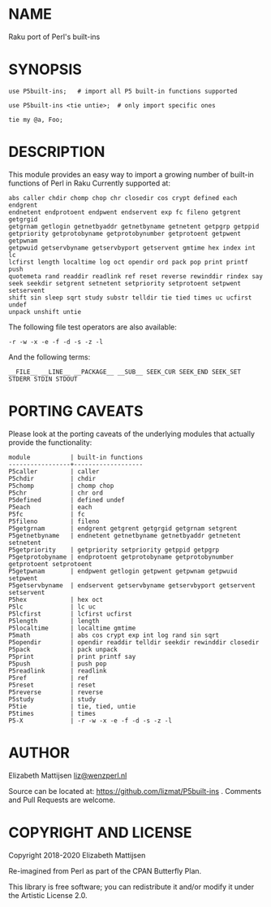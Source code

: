 NAME
====

Raku port of Perl's built-ins

SYNOPSIS
========

    use P5built-ins;   # import all P5 built-in functions supported

    use P5built-ins <tie untie>;  # only import specific ones

    tie my @a, Foo;

DESCRIPTION
===========

This module provides an easy way to import a growing number of built-in functions of Perl in Raku Currently supported at:

    abs caller chdir chomp chop chr closedir cos crypt defined each endgrent
    endnetent endprotoent endpwent endservent exp fc fileno getgrent getgrgid
    getgrnam getlogin getnetbyaddr getnetbyname getnetent getpgrp getppid
    getpriority getprotobyname getprotobynumber getprotoent getpwent getpwnam
    getpwuid getservbyname getservbyport getservent gmtime hex index int lc
    lcfirst length localtime log oct opendir ord pack pop print printf push
    quotemeta rand readdir readlink ref reset reverse rewinddir rindex say
    seek seekdir setgrent setnetent setpriority setprotoent setpwent setservent
    shift sin sleep sqrt study substr telldir tie tied times uc ucfirst undef
    unpack unshift untie

The following file test operators are also available:

    -r -w -x -e -f -d -s -z -l

And the following terms:

    __FILE__ __LINE__ __PACKAGE__ __SUB__ SEEK_CUR SEEK_END SEEK_SET
    STDERR STDIN STDOUT

PORTING CAVEATS
===============

Please look at the porting caveats of the underlying modules that actually provide the functionality:

    module           | built-in functions
    -----------------+-------------------
    P5caller         | caller
    P5chdir          | chdir
    P5chomp          | chomp chop
    P5chr            | chr ord
    P5defined        | defined undef
    P5each           | each
    P5fc             | fc
    P5fileno         | fileno
    P5getgrnam       | endgrent getgrent getgrgid getgrnam setgrent
    P5getnetbyname   | endnetent getnetbyname getnetbyaddr getnetent setnetent
    P5getpriority    | getpriority setpriority getppid getpgrp
    P5getprotobyname | endprotoent getprotobyname getprotobynumber getprotoent setprotoent
    P5getpwnam       | endpwent getlogin getpwent getpwnam getpwuid setpwent
    P5getservbyname  | endservent getservbyname getservbyport getservent setservent
    P5hex            | hex oct
    P5lc             | lc uc
    P5lcfirst        | lcfirst ucfirst
    P5length         | length
    P5localtime      | localtime gmtime
    P5math           | abs cos crypt exp int log rand sin sqrt
    P5opendir        | opendir readdir telldir seekdir rewinddir closedir
    P5pack           | pack unpack
    P5print          | print printf say
    P5push           | push pop
    P5readlink       | readlink
    P5ref            | ref
    P5reset          | reset
    P5reverse        | reverse
    P5study          | study
    P5tie            | tie, tied, untie
    P5times          | times
    P5-X             | -r -w -x -e -f -d -s -z -l

AUTHOR
======

Elizabeth Mattijsen <liz@wenzperl.nl>

Source can be located at: https://github.com/lizmat/P5built-ins . Comments and Pull Requests are welcome.

COPYRIGHT AND LICENSE
=====================

Copyright 2018-2020 Elizabeth Mattijsen

Re-imagined from Perl as part of the CPAN Butterfly Plan.

This library is free software; you can redistribute it and/or modify it under the Artistic License 2.0.

